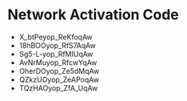 # Network Activation Code
* X_btPeyop_ReKfoqAw
* 18hBOOyop_RfS7AqAw
* Sg5-L-yop_RfMIUqAw
* AvNrMuyop_RfcwYqAw
* OherDOyop_Ze5dMqAw
* QZkzUOyop_ZeAPoqAw
* TQzHAOyop_ZfA_UqAw